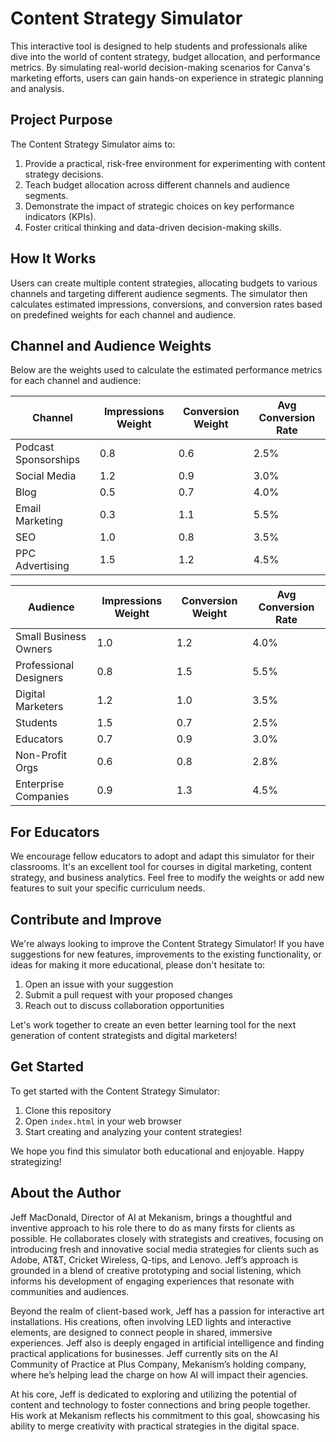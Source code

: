 # Content Strategy Simulator

This interactive tool is designed to help students and professionals alike dive into the world of content strategy, budget allocation, and performance metrics. By simulating real-world decision-making scenarios for Canva's marketing efforts, users can gain hands-on experience in strategic planning and analysis.

## Project Purpose

The Content Strategy Simulator aims to:

1. Provide a practical, risk-free environment for experimenting with content strategy decisions.
2. Teach budget allocation across different channels and audience segments.
3. Demonstrate the impact of strategic choices on key performance indicators (KPIs).
4. Foster critical thinking and data-driven decision-making skills.

## How It Works

Users can create multiple content strategies, allocating budgets to various channels and targeting different audience segments. The simulator then calculates estimated impressions, conversions, and conversion rates based on predefined weights for each channel and audience.

## Channel and Audience Weights

Below are the weights used to calculate the estimated performance metrics for each channel and audience:

| Channel               | Impressions Weight | Conversion Weight | Avg Conversion Rate |
|-----------------------|---------------------|-------------------|---------------------|
| Podcast Sponsorships  | 0.8                 | 0.6               | 2.5%                |
| Social Media          | 1.2                 | 0.9               | 3.0%                |
| Blog                  | 0.5                 | 0.7               | 4.0%                |
| Email Marketing       | 0.3                 | 1.1               | 5.5%                |
| SEO                   | 1.0                 | 0.8               | 3.5%                |
| PPC Advertising       | 1.5                 | 1.2               | 4.5%                |

| Audience              | Impressions Weight | Conversion Weight | Avg Conversion Rate |
|-----------------------|---------------------|-------------------|---------------------|
| Small Business Owners | 1.0                 | 1.2               | 4.0%                |
| Professional Designers| 0.8                 | 1.5               | 5.5%                |
| Digital Marketers     | 1.2                 | 1.0               | 3.5%                |
| Students              | 1.5                 | 0.7               | 2.5%                |
| Educators             | 0.7                 | 0.9               | 3.0%                |
| Non-Profit Orgs       | 0.6                 | 0.8               | 2.8%                |
| Enterprise Companies  | 0.9                 | 1.3               | 4.5%                |

## For Educators

We encourage fellow educators to adopt and adapt this simulator for their classrooms. It's an excellent tool for courses in digital marketing, content strategy, and business analytics. Feel free to modify the weights or add new features to suit your specific curriculum needs.

## Contribute and Improve

We're always looking to improve the Content Strategy Simulator! If you have suggestions for new features, improvements to the existing functionality, or ideas for making it more educational, please don't hesitate to:

1. Open an issue with your suggestion
2. Submit a pull request with your proposed changes
3. Reach out to discuss collaboration opportunities

Let's work together to create an even better learning tool for the next generation of content strategists and digital marketers!

## Get Started

To get started with the Content Strategy Simulator:

1. Clone this repository
2. Open `index.html` in your web browser
3. Start creating and analyzing your content strategies!

We hope you find this simulator both educational and enjoyable. Happy strategizing!

## About the Author

Jeff MacDonald, Director of AI at Mekanism, brings a thoughtful and inventive approach to his role there to do as many firsts for clients as possible. He collaborates closely with strategists and creatives, focusing on introducing fresh and innovative social media strategies for clients such as Adobe, AT&T, Cricket Wireless, Q-tips, and Lenovo. Jeff’s approach is grounded in a blend of creative prototyping and social listening, which informs his development of engaging experiences that resonate with communities and audiences.

Beyond the realm of client-based work, Jeff has a passion for interactive art installations. His creations, often involving LED lights and interactive elements, are designed to connect people in shared, immersive experiences. Jeff also is deeply engaged in artificial intelligence and finding practical applications for businesses. Jeff currently sits on the AI Community of Practice at Plus Company, Mekanism’s holding company, where he’s helping lead the charge on how AI will impact their agencies.

At his core, Jeff is dedicated to exploring and utilizing the potential of content and technology to foster connections and bring people together. His work at Mekanism reflects his commitment to this goal, showcasing his ability to merge creativity with practical strategies in the digital space.
